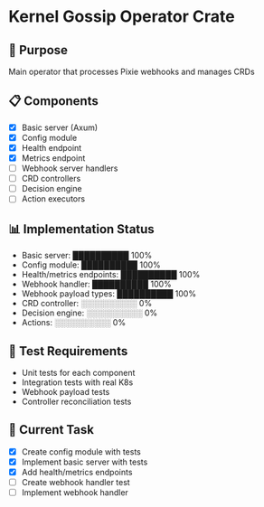 # Kernel Gossip Operator Crate

## 🎯 Purpose
Main operator that processes Pixie webhooks and manages CRDs

## 📋 Components
- [x] Basic server (Axum)
- [x] Config module
- [x] Health endpoint
- [x] Metrics endpoint
- [ ] Webhook server handlers
- [ ] CRD controllers
- [ ] Decision engine
- [ ] Action executors

## 📊 Implementation Status
- Basic server: ██████████ 100%
- Config module: ██████████ 100%
- Health/metrics endpoints: ██████████ 100%
- Webhook handler: ██████████ 100%
- Webhook payload types: ██████████ 100%
- CRD controller: ░░░░░░░░░░ 0%
- Decision engine: ░░░░░░░░░░ 0%
- Actions: ░░░░░░░░░░ 0%

## 🧪 Test Requirements
- Unit tests for each component
- Integration tests with real K8s
- Webhook payload tests
- Controller reconciliation tests

## 🔧 Current Task
- [x] Create config module with tests
- [x] Implement basic server with tests
- [x] Add health/metrics endpoints
- [ ] Create webhook handler test
- [ ] Implement webhook handler